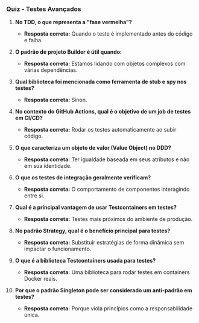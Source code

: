### **Quiz - Testes Avançados**

1. **No TDD, o que representa a "fase vermelha"?**

   - **Resposta correta:** Quando o teste é implementado antes do código e falha.

2. **O padrão de projeto Builder é útil quando:**

   - **Resposta correta:** Estamos lidando com objetos complexos com várias dependências.

3. **Qual biblioteca foi mencionada como ferramenta de stub e spy nos testes?**

   - **Resposta correta:** Sinon.

4. **No contexto do GitHub Actions, qual é o objetivo de um job de testes em CI/CD?**

   - **Resposta correta:** Rodar os testes automaticamente ao subir código.

5. **O que caracteriza um objeto de valor (Value Object) no DDD?**

   - **Resposta correta:** Ter igualdade baseada em seus atributos e não em sua identidade.

6. **O que os testes de integração geralmente verificam?**

   - **Resposta correta:** O comportamento de componentes interagindo entre si.

7. **Qual é a principal vantagem de usar Testcontainers em testes?**

   - **Resposta correta:** Testes mais próximos do ambiente de produção.

8. **No padrão Strategy, qual é o benefício principal para testes?**

   - **Resposta correta:** Substituir estratégias de forma dinâmica sem impactar o funcionamento.

9. **O que é a biblioteca Testcontainers usada para testes?**

   - **Resposta correta:** Uma biblioteca para rodar testes em containers Docker reais.

10. **Por que o padrão Singleton pode ser considerado um anti-padrão em testes?**

    - **Resposta correta:** Porque viola princípios como a responsabilidade única.
